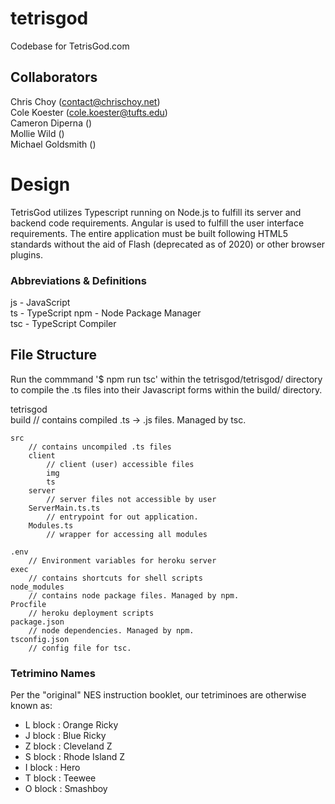 # tetrisgod
Codebase for TetrisGod.com

## Collaborators  
Chris Choy (contact@chrischoy.net)  
Cole Koester (cole.koester@tufts.edu)  
Cameron Diperna ()  
Mollie Wild ()  
Michael Goldsmith ()  

# Design

TetrisGod utilizes Typescript running on Node.js to fulfill its server and backend code requirements. Angular is used to fulfill the user interface requirements. The entire application must be built following HTML5 standards without the aid of Flash (deprecated as of 2020) or other browser plugins.

### Abbreviations & Definitions

js - JavaScript     
ts - TypeScript
npm - Node Package Manager  
tsc - TypeScript Compiler

## File Structure

Run the commmand '$ npm run tsc' within the tetrisgod/tetrisgod/ directory to compile the .ts files into their Javascript forms within the build/ directory.

tetrisgod  
    build
        // contains compiled .ts -> .js files. Managed by tsc.  

    src
        // contains uncompiled .ts files    
        client
            // client (user) accessible files   
            img     
            ts  
        server      
            // server files not accessible by user  
        ServerMain.ts.ts  
            // entrypoint for out application.   
        Modules.ts
            // wrapper for accessing all modules

    .env
        // Environment variables for heroku server     
    exec  
        // contains shortcuts for shell scripts
    node_modules    
        // contains node package files. Managed by npm.
    Procfile    
        // heroku deployment scripts
    package.json    
        // node dependencies. Managed by npm.       
    tsconfig.json       
        // config file for tsc.     


### Tetrimino Names

Per the "original" NES instruction booklet, our tetriminoes are otherwise known as:

- L block : Orange Ricky  
- J block : Blue Ricky
- Z block : Cleveland Z
- S block : Rhode Island Z
- I block : Hero
- T block : Teewee
- O block : Smashboy
